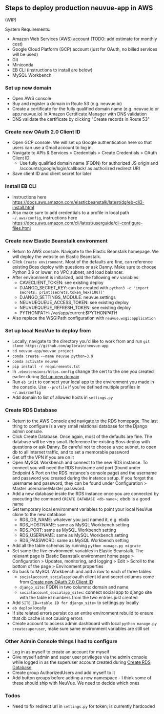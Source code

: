## Steps to deploy production neuvue-app in AWS
(WIP)

System Requirements:
* Amazon Web Services (AWS) account (TODO: add estimate for monthly cost)
* Google Cloud Platform (GCP) account (just for OAuth, no billed services will be used)
* Git
* Miniconda
* EB CLI (instructions to install are below)
* MySQL Workbench

### Set up new domain
* Open AWS console
* Buy and register a domain in Route 53 (e.g. neuvue.io)
* Create a certificate for the fully qualified domain name (e.g. neuvue.io or app.neuvue.io) in Amazon Certificate Manager with DNS validation
* DNS validate the certificate by clicking "Create records in Route 53"

### Create new OAuth 2.0 Client ID
* Open GCP console. We will set up Google authentication here so that users can use a Gmail account to log in.
* Navigate to APIs & Services > Credentials > Create Credentials > OAuth Client ID
  * Use fully qualified domain name (FQDN) for authorized JS origin and <FQDN>/accounts/google/login/callback/ as authorized redirect URI
* Save client ID and client secret for later 

### Install EB CLI
* Instructions here https://docs.aws.amazon.com/elasticbeanstalk/latest/dg/eb-cli3-install.html 
* Also make sure to add credentials to a profile in local path `~/.aws/config`, instructions here https://docs.aws.amazon.com/cli/latest/userguide/cli-configure-files.html 

### Create new Elastic Beanstalk environment
* Return to AWS console. Navigate to the Elastic Beanstalk homepage. We will deploy the website on Elastic Beanstalk.
* Click `Create environment`. Most of the defaults are fine, can reference existing Boss deploy with questions or ask Danny. Make sure to choose Python 3.9 or lower, no VPC subnet, and load balancer.
* After environment is initialized, add the following env variables:
  * CAVECLIENT_TOKEN: see existing deploy
  * DJANGO_SECRET_KEY: can be created with `python3 -c 'import secrets; print(secrets.token_hex(100))'`
  * DJANGO_SETTINGS_MODULE: neuvue.settings
  * NEUVUEQUEUE_ACCESS_TOKEN: see existing deploy
  * NEUVUEQUEUE_REFRESH_TOKEN: see existing deploy
  * PYTHONPATH: /var/app/current:$PYTHONPATH
* Also replace the WSGIPath configuration with `neuvue.wsgi:application`

### Set up local NeuVue to deploy from
* Locally, navigate to the directory you'd like to work from and run `git clone https://github.com/aplbrain/neuvue-app`
* `cd neuvue-app/neuvue_project`
* `conda create --name neuvue python=3.9`
* `conda activate neuvue`
* `pip install -r requirements.txt`
* In `.ebextensions/https.config` change the cert to the one you created earlier during [Set up new domain](#set-up-new-domain)
* Run `eb init` to connect your local app to the environment you made in the console. Use `--profile` if you've defined multiple profiles in `~/.aws/config`
* Add domain to list of allowed hosts in `settings.py`

### Create RDS Database
* Return to the AWS Console and navigate to the RDS homepage. The last thing to configure is a very small relational database for the Django admin console.
* Click Create Database. Once again, most of the defaults are fine. The database will be very small. Reference the existing Boss deploy with questions or ask Danny. Be careful not to choose a vpc subnet, to open db to all internet traffic, and to set a memorable password
* Get off the VPN if you are on it
* Open MySQL Workbench and connect to the new RDS instance. To connect you will need the RDS hostname and port (found under Endpoint & Port on the RDS instance's console page) and the username and password you created during the instance setup. If you forgot the username and password, they can be found under Configuration > Master username/Master password.
* Add a new database inside the RDS instance once you are connected by executing the command `CREATE DATABASE <db-name>;` ebdb is a good name
* Set temporary local environment variables to point your local NeuVue clone to the new database
  * RDS_DB_NAME: whatever you just named it, e.g. ebdb
  * RDS_HOSTNAME: same as MySQL Workbench setting
  * RDS_PORT: same as MySQL Workbench setting
  * RDS_USERNAME: same as MySQL Workbench setting
  * RDS_PASSWORD: same as MySQL Workbench setting
* Add all the table schemas by running `python manage.py migrate`
* Set same the five environment variables in Elastic Beanstalk. The relevant page is Elastic Beanstalk environment home page > Configuration > Updates, monitoring, and logging > Edit > Scroll to the bottom of the page > Environment properties
* Go back to MySQL Workbench and add a row to each of three tables
  * `socialaccount_socialapp`: oauth client id and secret columns come from [Create new OAuth 2.0 Client ID](#create-new-oauth-20-client-id)
  * `django_site`: FQDN in two columns: domain and name
  * `socialaccount_socialapp_sites`: connect social app to django site with the table id numbers from the two entries just created
* Add `SITE_ID=<table ID for django_site>` to settings.py locally
* `eb deploy` locally
* If site related errors persist do an entire environment rebuild to ensure that db cache is not causing errors
* Create account to access admin dashboard with local `python manage.py createsuperuser`, make sure same environment variables are still set
  
### Other Admin Console things I had to configure
* Log in as myself to create an account for myself
* Give myself admin and super user privileges via the admin console while logged in as the superuser account created during [Create RDS Database](#create-rds-database)
* Create group AuthorizedUsers and add myself to it
* Add button groups before adding a new namespace - I think some of these should ship with NeuVue. We need to decide which ones
  
### Todos
* Need to fix redirect url in `settings.py` for token; is currently hardcoded
